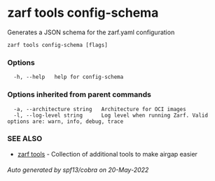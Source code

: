 # zarf tools config-schema

Generates a JSON schema for the zarf.yaml configuration

```
zarf tools config-schema [flags]
```

### Options

```
  -h, --help   help for config-schema
```

### Options inherited from parent commands

```
  -a, --architecture string   Architecture for OCI images
  -l, --log-level string      Log level when running Zarf. Valid options are: warn, info, debug, trace
```

### SEE ALSO

* [zarf tools](./index.md)	 - Collection of additional tools to make airgap easier

###### Auto generated by spf13/cobra on 20-May-2022
